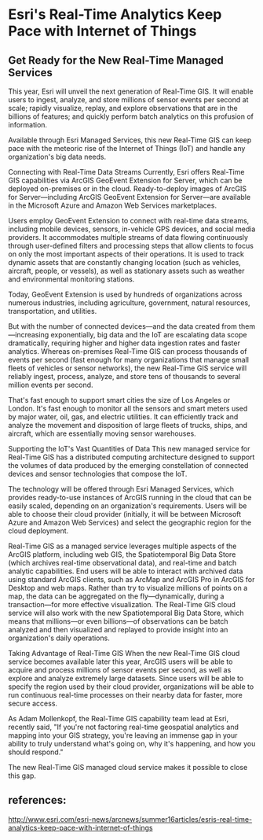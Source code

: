 # Esri's Real-Time Analytics Keep Pace with Internet of Things

## Get Ready for the New Real-Time Managed Services

This year, Esri will unveil the next generation of Real-Time GIS. It will enable users to ingest, analyze, and store millions of sensor events per second at scale; rapidly visualize, replay, and explore observations that are in the billions of features; and quickly perform batch analytics on this profusion of information.

Available through Esri Managed Services, this new Real-Time GIS can keep pace with the meteoric rise of the Internet of Things (IoT) and handle any organization's big data needs.


Connecting with Real-Time Data Streams
Currently, Esri offers Real-Time GIS capabilities via ArcGIS GeoEvent Extension for Server, which can be deployed on-premises or in the cloud. Ready-to-deploy images of ArcGIS for Server—including ArcGIS GeoEvent Extension for Server—are available in the Microsoft Azure and Amazon Web Services marketplaces.

Users employ GeoEvent Extension to connect with real-time data streams, including mobile devices, sensors, in-vehicle GPS devices, and social media providers. It accommodates multiple streams of data flowing continuously through user-defined filters and processing steps that allow clients to focus on only the most important aspects of their operations. It is used to track dynamic assets that are constantly changing location (such as vehicles, aircraft, people, or vessels), as well as stationary assets such as weather and environmental monitoring stations.

Today, GeoEvent Extension is used by hundreds of organizations across numerous industries, including agriculture, government, natural resources, transportation, and utilities.

But with the number of connected devices—and the data created from them—increasing exponentially, big data and the IoT are escalating data scope dramatically, requiring higher and higher data ingestion rates and faster analytics. Whereas on-premises Real-Time GIS can process thousands of events per second (fast enough for many organizations that manage small fleets of vehicles or sensor networks), the new Real-Time GIS service will reliably ingest, process, analyze, and store tens of thousands to several million events per second.

That's fast enough to support smart cities the size of Los Angeles or London. It's fast enough to monitor all the sensors and smart meters used by major water, oil, gas, and electric utilities. It can efficiently track and analyze the movement and disposition of large fleets of trucks, ships, and aircraft, which are essentially moving sensor warehouses.

Supporting the IoT's Vast Quantities of Data
This new managed service for Real-Time GIS has a distributed computing architecture designed to support the volumes of data produced by the emerging constellation of connected devices and sensor technologies that compose the IoT.

The technology will be offered through Esri Managed Services, which provides ready-to-use instances of ArcGIS running in the cloud that can be easily scaled, depending on an organization's requirements. Users will be able to choose their cloud provider (initially, it will be between Microsoft Azure and Amazon Web Services) and select the geographic region for the cloud deployment.

Real-Time GIS as a managed service leverages multiple aspects of the ArcGIS platform, including web GIS, the Spatiotemporal Big Data Store (which archives real-time observational data), and real-time and batch analytic capabilities. End users will be able to interact with archived data using standard ArcGIS clients, such as ArcMap and ArcGIS Pro in ArcGIS for Desktop and web maps. Rather than try to visualize millions of points on a map, the data can be aggregated on the fly—dynamically, during a transaction—for more effective visualization. The Real-Time GIS cloud service will also work with the new Spatiotemporal Big Data Store, which means that millions—or even billions—of observations can be batch analyzed and then visualized and replayed to provide insight into an organization's daily operations.

Taking Advantage of Real-Time GIS
When the new Real-Time GIS cloud service becomes available later this year, ArcGIS users will be able to acquire and process millions of sensor events per second, as well as explore and analyze extremely large datasets. Since users will be able to specify the region used by their cloud provider, organizations will be able to run continuous real-time processes on their nearby data for faster, more secure access.

As Adam Mollenkopf, the Real-Time GIS capability team lead at Esri, recently said, "If you're not factoring real-time geospatial analytics and mapping into your GIS strategy, you're leaving an immense gap in your ability to truly understand what's going on, why it's happening, and how you should respond."

The new Real-Time GIS managed cloud service makes it possible to close this gap.
## references:
http://www.esri.com/esri-news/arcnews/summer16articles/esris-real-time-analytics-keep-pace-with-internet-of-things